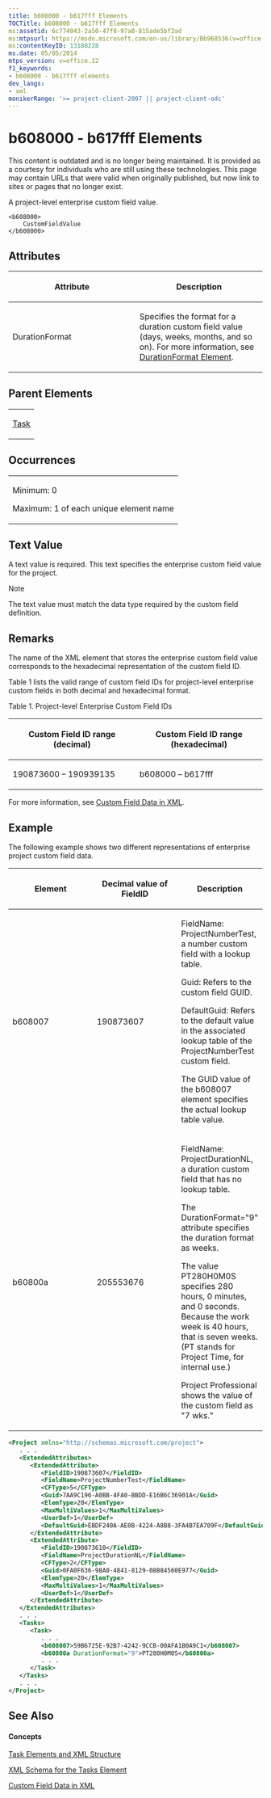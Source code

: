 ```yaml
---
title: b608000 - b617fff Elements
TOCTitle: b608000 - b617fff Elements
ms:assetid: 6c774043-2a50-47f8-97a0-815ade5bf2ad
ms:mtpsurl: https://msdn.microsoft.com/en-us/library/Bb968536(v=office.12)
ms:contentKeyID: 13188228
ms.date: 05/05/2014
mtps_version: v=office.12
f1_keywords:
- b608000 - b617fff elements
dev_langs:
- xml
monikerRange: '>= project-client-2007 || project-client-odc'
---
```


# b608000 - b617fff Elements

This content is outdated and is no longer being maintained. It is provided as a courtesy for individuals who are still using these technologies. This page may contain URLs that were valid when originally published, but now link to sites or pages that no longer exist.

A project-level enterprise custom field value.

    <b608000>
        CustomFieldValue
    </b608000>

## Attributes

<table>
<colgroup>
<col style="width: 50%" />
<col style="width: 50%" />
</colgroup>
<thead>
<tr class="header">
<th><p>Attribute</p></th>
<th><p>Description</p></th>
</tr>
</thead>
<tbody>
<tr class="odd">
<td><p>DurationFormat</p></td>
<td><p>Specifies the format for a duration custom field value (days, weeks, months, and so on). For more information, see <a href="bb968637(v=office.12).md">DurationFormat Element</a>.</p></td>
</tr>
</tbody>
</table>

## Parent Elements

<table>
<colgroup>
<col style="width: 100%" />
</colgroup>
<tbody>
<tr class="odd">
<td><p><a href="bb968487(v=office.12).md">Task</a></p></td>
</tr>
</tbody>
</table>

## Occurrences

<table>
<colgroup>
<col style="width: 100%" />
</colgroup>
<tbody>
<tr class="odd">
<td><p>Minimum: 0</p>
<p>Maximum: 1 of each unique element name</p></td>
</tr>
</tbody>
</table>

## Text Value

A text value is required. This text specifies the enterprise custom field value for the project.


> [!NOTE]
> The text value must match the data type required by the custom field definition.


## Remarks

The name of the XML element that stores the enterprise custom field value corresponds to the hexadecimal representation of the custom field ID.

Table 1 lists the valid range of custom field IDs for project-level enterprise custom fields in both decimal and hexadecimal format.

Table 1. Project-level Enterprise Custom Field IDs

<table>
<colgroup>
<col style="width: 50%" />
<col style="width: 50%" />
</colgroup>
<thead>
<tr class="header">
<th><p>Custom Field ID range (decimal)</p></th>
<th><p>Custom Field ID range (hexadecimal)</p></th>
</tr>
</thead>
<tbody>
<tr class="odd">
<td><p>190873600 – 190939135</p></td>
<td><p>b608000 – b617fff</p></td>
</tr>
</tbody>
</table>

For more information, see [Custom Field Data in XML](bb968687\(v=office.12\).md).

## Example

The following example shows two different representations of enterprise project custom field data.

<table>
<colgroup>
<col style="width: 33%" />
<col style="width: 33%" />
<col style="width: 33%" />
</colgroup>
<thead>
<tr class="header">
<th><p><strong>Element</strong></p></th>
<th><p><strong>Decimal value of FieldID</strong></p></th>
<th><p><strong>Description</strong></p></th>
</tr>
</thead>
<tbody>
<tr class="odd">
<td><p>b608007</p></td>
<td><p>190873607</p></td>
<td><p>FieldName: ProjectNumberTest, a number custom field with a lookup table.</p>
<p>Guid: Refers to the custom field GUID.</p>
<p>DefaultGuid: Refers to the default value in the associated lookup table of the ProjectNumberTest custom field.</p>
<p>The GUID value of the b608007 element specifies the actual lookup table value.</p></td>
</tr>
<tr class="even">
<td><p>b60800a</p></td>
<td><p>205553676</p></td>
<td><p>FieldName: ProjectDurationNL, a duration custom field that has no lookup table.</p>
<p>The DurationFormat=&quot;9&quot; attribute specifies the duration format as weeks.</p>
<p>The value PT280H0M0S specifies 280 hours, 0 minutes, and 0 seconds. Because the work week is 40 hours, that is seven weeks. (PT stands for Project Time, for internal use.)</p>
<p>Project Professional shows the value of the custom field as &quot;7 wks.&quot;</p></td>
</tr>
</tbody>
</table>

``` xml
<Project xmlns="http://schemas.microsoft.com/project">
   . . .
   <ExtendedAttributes>
      <ExtendedAttribute>
         <FieldID>190873607</FieldID>
         <FieldName>ProjectNumberTest</FieldName>
         <CFType>5</CFType>
         <Guid>7AA9C196-A0BB-4FA0-BBDD-E16B6C36901A</Guid>
         <ElemType>20</ElemType>
         <MaxMultiValues>1</MaxMultiValues>
         <UserDef>1</UserDef>
         <DefaultGuid>EBDF240A-AE0B-4224-A8B8-3FA4B7EA709F</DefaultGuid>
      </ExtendedAttribute>
      <ExtendedAttribute>
         <FieldID>190873610</FieldID>
         <FieldName>ProjectDurationNL</FieldName>
         <CFType>2</CFType>
         <Guid>0FA0F636-98A0-4841-8129-08B84560E977</Guid>
         <ElemType>20</ElemType>
         <MaxMultiValues>1</MaxMultiValues>
         <UserDef>1</UserDef>
      </ExtendedAttribute>
   </ExtendedAttributes>
   . . .
   <Tasks>
      <Task>
         . . .
         <b608007>59B6725E-92B7-4242-9CCB-00AFA1B0A9C1</b608007>
         <b60800a DurationFormat="9">PT280H0M0S</b60800a>
         . . .
      </Task>
   </Tasks>
   . . .
</Project>
```

## See Also

#### Concepts

[Task Elements and XML Structure](bb968475\(v=office.12\).md)

[XML Schema for the Tasks Element](bb968415\(v=office.12\).md)

[Custom Field Data in XML](bb968687\(v=office.12\).md)

